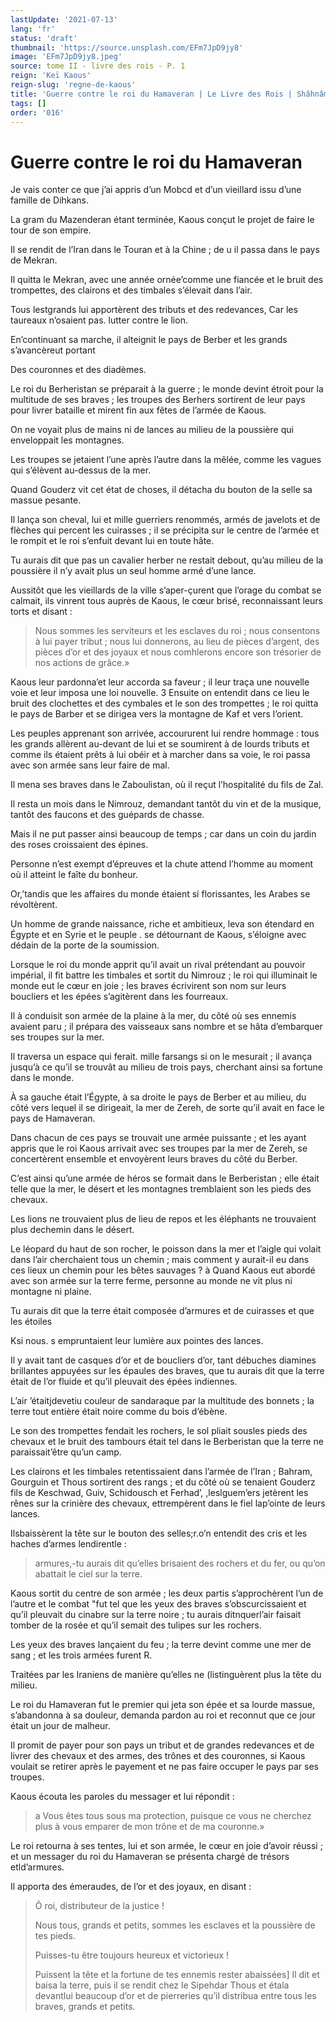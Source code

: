 ```yaml
---
lastUpdate: '2021-07-13'
lang: 'fr'
status: 'draft'
thumbnail: 'https://source.unsplash.com/EFm7JpD9jy8'
image: 'EFm7JpD9jy8.jpeg'
source: tome II - livre des rois - P. 1
reign: 'Keï Kaous'
reign-slug: 'regne-de-kaous'
title: 'Guerre contre le roi du Hamaveran | Le Livre des Rois | Shâhnâmeh'
tags: []
order: '016'
---
```


<!-- LTeX: language=fr -->

# Guerre contre le roi du Hamaveran

Je vais conter ce que j’ai appris d’un Mobcd et d’un vieillard issu d’une famille de Dihkans.

La gram du Mazenderan étant terminée, Kaous conçut le projet de faire le tour de son empire.

Il se rendit de l’Iran dans le Touran et à la Chine ; de u il passa dans le pays de Mekran.

Il quitta le Mekran, avec une année ornée’comme une fiancée et le bruit des trompettes, des clairons et des timbales s’élevait dans l’air.

Tous lestgrands lui apportèrent des tributs et des redevances, Car les taureaux n’osaient pas. lutter contre le lion.

En’continuant sa marche, il alteignit le pays de Berber et les grands s’avancèreut portant

Des couronnes et des diadèmes.

Le roi du Berheristan se préparait à la guerre ; le monde devint étroit pour la multitude de ses braves ; les troupes des Berhers sortirent de leur pays pour livrer bataille et mirent fin aux fêtes de l’armée de Kaous.

On ne voyait plus de mains ni de lances au milieu de la poussière qui enveloppait les montagnes.

Les troupes se jetaient l’une après l’autre dans la mêlée, comme les vagues qui s’élèvent au-dessus de la mer.

Quand Gouderz vit cet état de choses, il détacha du bouton de la selle sa massue pesante.

Il lança son cheval, lui et mille guerriers renommés, armés de javelots et de flèches qui percent les cuirasses ; il se précipita sur le centre de l’armée et le rompit et le roi s’enfuit devant lui en toute hâte.

Tu aurais dit que pas un cavalier herber ne restait debout, qu’au milieu de la poussière il n’y avait plus un seul homme armé d’une lance.

Aussitôt que les vieillards de la ville s’aper-çurent que l’orage du combat se calmait, ils vinrent tous auprès de Kaous, le cœur brisé, reconnaissant leurs torts et disant :

> Nous sommes les serviteurs et les esclaves du roi ; nous consentons à lui payer tribut ; nous lui donnerons, au lieu de pièces d’argent, des pièces d’or et des joyaux et nous comhlerons encore son trésorier de nos actions de grâce.»

Kaous leur pardonna’et leur accorda sa faveur ; il leur traça une nouvelle voie et leur imposa une loi nouvelle. 3 Ensuite on entendit dans ce lieu le bruit des clochettes et des cymbales et le son des trompettes ; le roi quitta le pays de Barber et se dirigea vers la montagne de Kaf et vers l’orient.

Les peuples apprenant son arrivée, accoururent lui rendre hommage : tous les grands allèrent au-devant de lui et se soumirent à de lourds tributs et comme ils étaient prêts à lui obéir et à marcher dans sa voie, le roi passa avec son armée sans leur faire de mal.

Il mena ses braves dans le Zaboulistan, où il reçut l’hospitalité du fils de Zal.

Il resta un mois dans le Nimrouz, demandant tantôt du vin et de la musique, tantôt des faucons et des guépards de chasse.

Mais il ne put passer ainsi beaucoup de temps ; car dans un coin du jardin des roses croissaient des épines.

Personne n’est exempt d’épreuves et la chute attend l’homme au moment où il atteint le faîte du bonheur.

Or,’tandis que les affaires du monde étaient si florissantes, les Arabes se révoltèrent.

Un homme de grande naissance, riche et ambitieux, leva son étendard en Égypte et en Syrie et le peuple .
se détournant de Kaous, s’éloigne avec dédain de la porte de la soumission.

Lorsque le roi du monde apprit qu’il avait un rival prétendant au pouvoir impérial, il fit battre les timbales et sortit du Nimrouz ; le roi qui illuminait le monde eut le cœur en joie ; les braves écrivirent son nom sur leurs boucliers et les épées s’agitèrent dans les fourreaux.

Il à conduisit son armée de la plaine à la mer, du côté où ses ennemis avaient paru ; il prépara des vaisseaux sans nombre et se hâta d’embarquer ses troupes sur la mer.

Il traversa un espace qui ferait. mille farsangs si on le mesurait ; il avança jusqu’à ce qu’il se trouvât au milieu de trois pays, cherchant ainsi sa fortune dans le monde.

À sa gauche était l’Égypte, à sa droite le pays de Berber et au milieu, du côté vers lequel il se dirigeait, la mer de Zereh, de sorte qu’il avait en face le pays de Hamaveran.

Dans chacun de ces pays se trouvait une armée puissante ; et les ayant appris que le roi Kaous arrivait avec ses troupes par la mer de Zereh, se concertèrent ensemble et envoyèrent leurs braves du côté du Berber.

C’est ainsi qu’une armée de héros se formait dans le Berberistan ; elle était telle que la mer, le désert et les montagnes tremblaient son les pieds des chevaux.

Les lions ne trouvaient plus de lieu de repos et les éléphants ne trouvaient plus dechemin dans le désert.

Le léopard du haut de son rocher, le poisson dans la mer et l’aigle qui volait dans l’air cherchaient tous un chemin ; mais comment y aurait-il eu dans ces lieux un chemin pour les bêtes sauvages ? à Quand Kaous eut abordé avec son armée sur la terre ferme, personne au monde ne vit plus ni montagne ni plaine.

Tu aurais dit que la terre était composée d’armures et de cuirasses et que les étoiles

Ksi nous. s empruntaient leur lumière aux pointes des lances.

Il y avait tant de casques d’or et de boucliers d’or, tant débuches diamines brillantes appuyées sur les épaules des braves, que tu aurais dit que la terre était de l’or fluide et qu’il pleuvait des épées indiennes.

L’air ’étaitjdevetiu couleur de sandaraque par la multitude des bonnets ; la terre tout entière était noire comme du bois d’ébène.

Le son des trompettes fendait les rochers, le sol pliait sousles pieds des chevaux et le bruit des tambours était tel dans le Berberistan que la terre ne paraissait’être qu’un camp.

Les clairons et les timbales retentissaient dans l’armée de l’Iran ; Bahram, Gourguin et Thous sortirent des rangs ; et du côté où se tenaient Gouderz fils de Keschwad, Guiv, Schidousch et Ferhad’, ,leslguem’ers jetèrent les rênes sur la crinière des chevaux, ettrempèrent dans le fiel lap’ointe de leurs lances.

Ilsbaissèrent la tête sur le bouton des selles;r.o’n entendit des cris et les haches d’armes lendirentle :

> armures,-tu aurais dit qu’elles brisaient des rochers et du fer, ou qu’on abattait le ciel sur la terre.

Kaous sortit du centre de son armée ; les deux partis s’approchèrent l’un de l’autre et le combat "fut tel que les yeux des braves s’obscurcissaient et qu’il pleuvait du cinabre sur la terre noire ; tu aurais ditnquerl’air faisait tomber de la rosée et qu’il semait des tulipes sur les rochers.

Les yeux des braves lançaient du feu ; la terre devint comme une mer de sang ; et les trois armées furent R.

Traitées par les Iraniens de manière qu’elles ne (listinguèrent plus la tête du milieu.

Le roi du Hamaveran fut le premier qui jeta son épée et sa lourde massue, s’abandonna à sa douleur, demanda pardon au roi et reconnut que ce jour était un jour de malheur.

Il promit de payer pour son pays un tribut et de grandes redevances et de livrer des chevaux et des armes, des trônes et des couronnes, si Kaous voulait se retirer après le payement et ne pas faire occuper le pays par ses troupes.

Kaous écouta les paroles du messager et lui répondit :

> a Vous êtes tous sous ma protection, puisque ce vous ne cherchez plus à vous emparer de mon trône et de ma couronne.»

Le roi retourna à ses tentes, lui et son armée, le cœur en joie d’avoir réussi ; et un messager du roi du Hamaveran se présenta chargé de trésors etld’armures.

Il apporta des émeraudes, de l’or et des joyaux, en disant :

> Ô roi, distributeur de la justice !
>
> Nous tous, grands et petits, sommes les esclaves et la poussière de tes pieds.
>
> Puisses-tu être toujours heureux et victorieux !
>
> Puissent la tête et la fortune de tes ennemis rester abaissées] Il dit et baisa la terre, puis il se rendit chez le Sipehdar Thous et étala devantlui beaucoup d’or et de pierreries qu’il distribua entre tous les braves, grands et petits.

